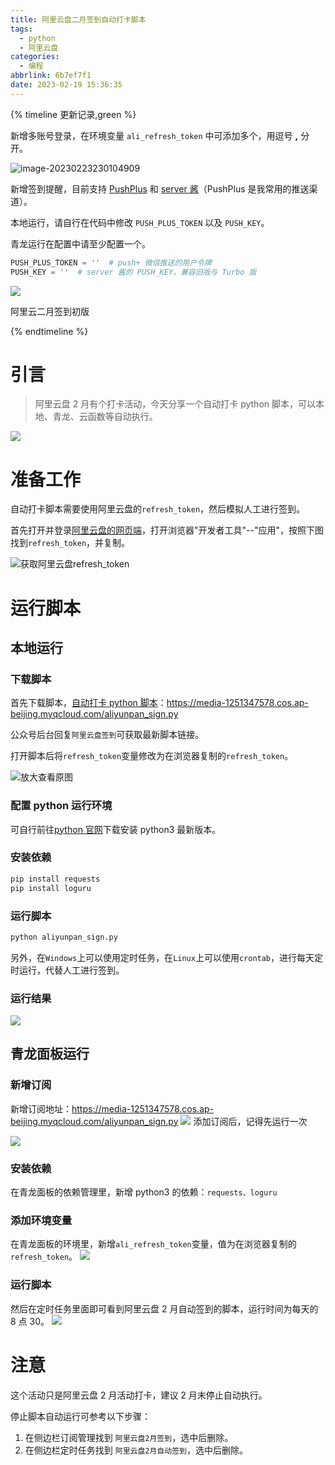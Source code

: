 ```yaml
---
title: 阿里云盘二月签到自动打卡脚本
tags:
  - python
  - 阿里云盘
categories:
  - 编程
abbrlink: 6b7ef7f1
date: 2023-02-19 15:36:35
---
```


{% timeline 更新记录,green %}
<!-- timeline 2023.02.23 -->
新增多账号登录，在环境变量 `ali_refresh_token` 中可添加多个，用逗号 **,** 分开。

![image-20230223230104909](https://media.canheting.cn/img/202302232301969.png)
<!-- endtimeline -->
<!-- timeline 2023.02.21 -->
新增签到提醒，目前支持 [PushPlus](http://www.pushplus.plus/) 和 [server 酱](https://sct.ftqq.com/)（PushPlus 是我常用的推送渠道）。

本地运行，请自行在代码中修改 `PUSH_PLUS_TOKEN` 以及 `PUSH_KEY`。

青龙运行在配置中请至少配置一个。

```python
PUSH_PLUS_TOKEN = ''  # push+ 微信推送的用户令牌
PUSH_KEY = ''  # server 酱的 PUSH_KEY，兼容旧版与 Turbo 版
```

![](https://media.canheting.cn/img/202302212230662.jpg)
<!-- endtimeline -->
<!-- timeline 2023.02.19 -->
阿里云二月签到初版
<!-- endtimeline -->
{% endtimeline %}

# 引言

> 阿里云盘 2 月有个打卡活动，今天分享一个自动打卡 python 脚本，可以本地、青龙、云函数等自动执行。

![](https://media.canheting.cn/img/202302191541478.jpg)

# 准备工作

自动打卡脚本需要使用阿里云盘的`refresh_token`，然后模拟人工进行签到。

首先打开并登录[阿里云盘的网页端](https://www.aliyundrive.com/drive "阿里云盘网页端")，打开浏览器"开发者工具"--"应用"，按照下图找到`refresh_token`，并复制。

![获取阿里云盘refresh_token](https://media.canheting.cn/img/202302191543232.png)

# 运行脚本

## 本地运行

### 下载脚本

首先下载脚本，[自动打卡 python 脚本](https://media-1251347578.cos.ap-beijing.myqcloud.com/aliyunpan_sign.py "自动打卡 python 脚本")：https://media-1251347578.cos.ap-beijing.myqcloud.com/aliyunpan_sign.py

公众号后台回复`阿里云盘签到`可获取最新脚本链接。

打开脚本后将`refresh_token`变量修改为在浏览器复制的`refresh_token`。

![放大查看原图](https://media.canheting.cn/img/202302191544445.png)

### 配置 python 运行环境

可自行前往[python 官网](https://www.python.org/ "python 官网")下载安装 python3 最新版本。

### 安装依赖

```python
pip install requests
pip install loguru
```

### 运行脚本

```python
python aliyunpan_sign.py
```

另外，在`Windows`上可以使用定时任务，在`Linux`上可以使用`crontab`，进行每天定时运行，代替人工进行签到。

### 运行结果

![](https://media.canheting.cn/img/202302191544641.png)

## 青龙面板运行

### 新增订阅

新增订阅地址：https://media-1251347578.cos.ap-beijing.myqcloud.com/aliyunpan_sign.py
![](https://media.canheting.cn/img/202302191544182.png)
添加订阅后，记得先运行一次

![](https://media.canheting.cn/img/202302191544510.png)

### 安装依赖

在青龙面板的依赖管理里，新增 python3 的依赖：`requests、loguru`

### 添加环境变量

在青龙面板的环境里，新增`ali_refresh_token`变量，值为在浏览器复制的`refresh_token`。
![](https://media.canheting.cn/img/202302191544205.png)

### 运行脚本

然后在定时任务里面即可看到阿里云盘 2 月自动签到的脚本，运行时间为每天的 8 点 30。
![](https://media.canheting.cn/img/202302191544395.png)

# 注意

这个活动只是阿里云盘 2 月活动打卡，建议 2 月末停止自动执行。

停止脚本自动运行可参考以下步骤：

1. 在侧边栏订阅管理找到 `阿里云盘2月签到`，选中后删除。
2. 在侧边栏定时任务找到 `阿里云盘2月自动签到`，选中后删除。